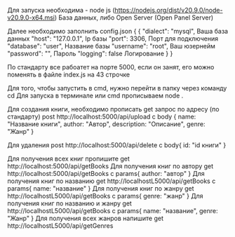 Для запуска необходима - node js (https://nodejs.org/dist/v20.9.0/node-v20.9.0-x64.msi)
База данных, либо Open Server (Open Panel Server)

Далее необходимо заполнить config.json
{
    {
    "dialect": "mysql", Ваша база данных
    "host": "127.0.0.1", Ip базы
    "port": 3306, Порт для подключения
    "database": "user", Название базы
    "username": "root", Ваш юзернейм
    "password": "", Пароль
    "logging": false Логирование
}
}

По стандарту все рабоатет на порте 5000, если он занят, его можно поменять в файле index.js на 43 строчке

Для того, чтобы запустить в cmd, нужно перейти в папку через команду cd
Для запуска в терминале или cmd прописываем node . 

Для создания книги, необходимо прописать get запрос по адресу (по стандарту) post http://localhost:5000/api/upload с body {
    name: "Название книги",
    author: "Автор",
    description: "Описание",
    genre: "Жанр"
}

Для удаления post http://localhost:5000/api/delete с body{
    id: "id книги"
}

Для получения всех книг пропишите get http://localhost:5000/api/getBooks 
Для получения книг по автору get http://localhost:5000/api/getBooks c params{
    author: "автор"
}
Для получения книг по названию get http://localhostL5000/api/getBooks с params{
    name: "название"
}
Для получения книг по жанру get http://localhostL5000/api/getBooks с params{
    genre: "жанр"
}
Для получения книг по названию и жанру get http://localhostL5000/api/getBooks с params{
    name: "название",
    genre: "Жанр"
}
Для получения всех жанров напишите get http://localhostL5000/api/getGenres